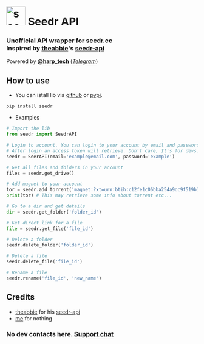 # <img src="https://graph.org/file/567afbf357f1ecbe98376.png" alt="seedr" height=50> Seedr API

### Unofficial API wrapper for seedr.cc <br> Inspired by [theabbie](https://github.com/theabbie)'s [**seedr-api**](https://github.com/theabbie/seedr-api)

Powered by [**@harp_tech**](https://github.com/harptechorg) ([_Telegram_](https://t.me/harp_tech))

## How to use

- You can istall lib via [github](https://github.com/AnjanaMadu/SeedrAPI.git) or [pypi](https://pypi.org/project/seedr).
```
pip install seedr
```

- Examples
```py
# Import the lib
from seedr import SeedrAPI

# Login to account. You can login to your account by email and password or via access token.
# After login an access token will retrieve. Don't care, It's for devs.
seedr = SeerAPI(email='example@email.com', password='example')

# Get all files and folders in your account
files = seedr.get_drive()

# Add magnet to your account
tor = seedr.add_torrent('magnet:?xt=urn:btih:c12fe1c06bba254a9dc9f519b335aa7c1367a88a')
print(tor) # This may retrieve some info about torrent etc...

# Go to a dir and get details
dir = seedr.get_folder('folder_id')

# Get direct link for a file
file = seedr.get_file('file_id')

# Delete a folder
seedr.delete_folder('folder_id')

# Delete a file
seedr.delete_file('file_id')

# Rename a file
seedr.rename('file_id', 'new_name')
```

## Credits
- [theabbie](https://github.com/theabbie) for his [seedr-api](https://github.com/theabbie/seedr-api)
- [me](https://github.com/AnjanaMadu) for nothing

### No dev contacts here. [Support chat](https://t.me/harp_chat)
